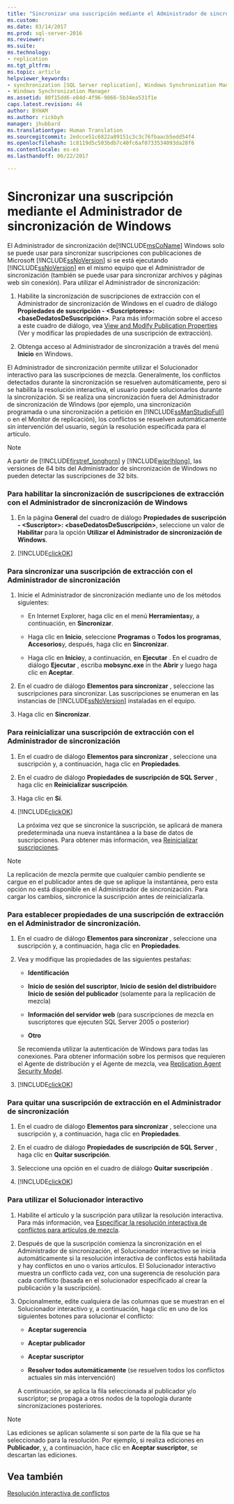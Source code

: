 ```yaml
---
title: "Sincronizar una suscripción mediante el Administrador de sincronización de Windows | Microsoft Docs"
ms.custom: 
ms.date: 03/14/2017
ms.prod: sql-server-2016
ms.reviewer: 
ms.suite: 
ms.technology:
- replication
ms.tgt_pltfrm: 
ms.topic: article
helpviewer_keywords:
- synchronization [SQL Server replication], Windows Synchronization Manager
- Windows Synchronization Manager
ms.assetid: 80f15dd6-e84d-4f96-9866-5b34ea531f1e
caps.latest.revision: 44
author: BYHAM
ms.author: rickbyh
manager: jhubbard
ms.translationtype: Human Translation
ms.sourcegitcommit: 2edcce51c6822a89151c3c3c76fbaacb5edd54f4
ms.openlocfilehash: 1c8119d5c503bdb7c40fc6af0733534093da28f6
ms.contentlocale: es-es
ms.lasthandoff: 06/22/2017

---
```

# <a name="synchronize-a-subscription-using-windows-synchronization-manager"></a>Sincronizar una suscripción mediante el Administrador de sincronización de Windows
  El Administrador de sincronización de[!INCLUDE[msCoName](../../includes/msconame-md.md)] Windows solo se puede usar para sincronizar suscripciones con publicaciones de Microsoft [!INCLUDE[ssNoVersion](../../includes/ssnoversion-md.md)] si se está ejecutando [!INCLUDE[ssNoVersion](../../includes/ssnoversion-md.md)] en el mismo equipo que el Administrador de sincronización (también se puede usar para sincronizar archivos y páginas web sin conexión). Para utilizar el Administrador de sincronización:  
  
1.  Habilite la sincronización de suscripciones de extracción con el Administrador de sincronización de Windows en el cuadro de diálogo **Propiedades de suscripción - \<Suscriptores>: \<baseDedatosDeSuscripción>**. Para más información sobre el acceso a este cuadro de diálogo, vea [View and Modify Publication Properties](../../relational-databases/replication/view-and-modify-pull-subscription-properties.md) (Ver y modificar las propiedades de una suscripción de extracción).  
  
2.  Obtenga acceso al Administrador de sincronización a través del menú **Inicio** en Windows.  
  
 El Administrador de sincronización permite utilizar el Solucionador interactivo para las suscripciones de mezcla. Generalmente, los conflictos detectados durante la sincronización se resuelven automáticamente, pero si se habilita la resolución interactiva, el usuario puede solucionarlos durante la sincronización. Si se realiza una sincronización fuera del Administrador de sincronización de Windows (por ejemplo, una sincronización programada o una sincronización a petición en [!INCLUDE[ssManStudioFull](../../includes/ssmanstudiofull-md.md)] o en el Monitor de replicación), los conflictos se resuelven automáticamente sin intervención del usuario, según la resolución especificada para el artículo.  
  
> [!NOTE]  
>  A partir de [!INCLUDE[firstref_longhorn](../../includes/firstref-longhorn-md.md)] y [!INCLUDE[wiprlhlong](../../includes/wiprlhlong-md.md)], las versiones de 64 bits del Administrador de sincronización de Windows no pueden detectar las suscripciones de 32 bits.  
  
### <a name="to-enable-the-synchronization-of-pull-subscriptions-with-windows-synchronization-manager"></a>Para habilitar la sincronización de suscripciones de extracción con el Administrador de sincronización de Windows  
  
1.  En la página **General** del cuadro de diálogo **Propiedades de suscripción - \<Suscriptor>: \<baseDedatosDeSuscripción>**, seleccione un valor de **Habilitar** para la opción **Utilizar el Administrador de sincronización de Windows**.  
  
2.  [!INCLUDE[clickOK](../../includes/clickok-md.md)]  
  
### <a name="to-synchronize-a-pull-subscription-with-synchronization-manager"></a>Para sincronizar una suscripción de extracción con el Administrador de sincronización  
  
1.  Inicie el Administrador de sincronización mediante uno de los métodos siguientes:  
  
    -   En Internet Explorer, haga clic en el menú **Herramientas**y, a continuación, en **Sincronizar**.  
  
    -   Haga clic en **Inicio**, seleccione **Programas** o **Todos los programas**, **Accesorios**y, después, haga clic en **Sincronizar**.  
  
    -   Haga clic en **Inicio**y, a continuación, en **Ejecutar** . En el cuadro de diálogo **Ejecutar** , escriba **mobsync.exe** in the **Abrir** y luego haga clic en **Aceptar**.  
  
2.  En el cuadro de diálogo **Elementos para sincronizar** , seleccione las suscripciones para sincronizar. Las suscripciones se enumeran en las instancias de [!INCLUDE[ssNoVersion](../../includes/ssnoversion-md.md)] instaladas en el equipo.  
  
3.  Haga clic en **Sincronizar**.  
  
### <a name="to-reinitialize-a-pull-subscription-with-synchronization-manager"></a>Para reinicializar una suscripción de extracción con el Administrador de sincronización  
  
1.  En el cuadro de diálogo **Elementos para sincronizar** , seleccione una suscripción y, a continuación, haga clic en **Propiedades**.  
  
2.  En el cuadro de diálogo **Propiedades de suscripción de SQL Server** , haga clic en **Reinicializar suscripción**.  
  
3.  Haga clic en **Sí**.  
  
4.  [!INCLUDE[clickOK](../../includes/clickok-md.md)]  
  
     La próxima vez que se sincronice la suscripción, se aplicará de manera predeterminada una nueva instantánea a la base de datos de suscripciones. Para obtener más información, vea [Reinicializar suscripciones](../../relational-databases/replication/reinitialize-subscriptions.md).  
  
> [!NOTE]  
>  La replicación de mezcla permite que cualquier cambio pendiente se cargue en el publicador antes de que se aplique la instantánea, pero esta opción no está disponible en el Administrador de sincronización. Para cargar los cambios, sincronice la suscripción antes de reinicializarla.  
  
### <a name="to-set-properties-for-a-pull-subscription-in-synchronization-manager"></a>Para establecer propiedades de una suscripción de extracción en el Administrador de sincronización.  
  
1.  En el cuadro de diálogo **Elementos para sincronizar** , seleccione una suscripción y, a continuación, haga clic en **Propiedades**.  
  
2.  Vea y modifique las propiedades de las siguientes pestañas:  
  
    -   **Identificación**  
  
    -   **Inicio de sesión del suscriptor**, **Inicio de sesión del distribuidor**e **Inicio de sesión del publicador** (solamente para la replicación de mezcla)  
  
    -   **Información del servidor web** (para suscripciones de mezcla en suscriptores que ejecuten SQL Server 2005 o posterior)  
  
    -   **Otro**  
  
     Se recomienda utilizar la autenticación de Windows para todas las conexiones. Para obtener información sobre los permisos que requieren el Agente de distribución y el Agente de mezcla, vea [Replication Agent Security Model](../../relational-databases/replication/security/replication-agent-security-model.md).  
  
3.  [!INCLUDE[clickOK](../../includes/clickok-md.md)]  
  
### <a name="to-remove-a-pull-subscription-from-synchronization-manager"></a>Para quitar una suscripción de extracción en el Administrador de sincronización  
  
1.  En el cuadro de diálogo **Elementos para sincronizar** , seleccione una suscripción y, a continuación, haga clic en **Propiedades**.  
  
2.  En el cuadro de diálogo **Propiedades de suscripción de SQL Server** , haga clic en **Quitar suscripción**.  
  
3.  Seleccione una opción en el cuadro de diálogo **Quitar suscripción** .  
  
4.  [!INCLUDE[clickOK](../../includes/clickok-md.md)]  
  
### <a name="to-use-the-interactive-resolver"></a>Para utilizar el Solucionador interactivo  
  
1.  Habilite el artículo y la suscripción para utilizar la resolución interactiva. Para más información, vea [Especificar la resolución interactiva de conflictos para artículos de mezcla](../../relational-databases/replication/publish/specify-interactive-conflict-resolution-for-merge-articles.md).  
  
2.  Después de que la suscripción comienza la sincronización en el Administrador de sincronización, el Solucionador interactivo se inicia automáticamente si la resolución interactiva de conflictos está habilitada y hay conflictos en uno o varios artículos. El Solucionador interactivo muestra un conflicto cada vez, con una sugerencia de resolución para cada conflicto (basada en el solucionador especificado al crear la publicación y la suscripción).  
  
3.  Opcionalmente, edite cualquiera de las columnas que se muestran en el Solucionador interactivo y, a continuación, haga clic en uno de los siguientes botones para solucionar el conflicto:  
  
    -   **Aceptar sugerencia**  
  
    -   **Aceptar publicador**  
  
    -   **Aceptar suscriptor**  
  
    -   **Resolver todos automáticamente** (se resuelven todos los conflictos actuales sin más intervención)  
  
     A continuación, se aplica la fila seleccionada al publicador y/o suscriptor; se propaga a otros nodos de la topología durante sincronizaciones posteriores.  
  
> [!NOTE]  
>  Las ediciones se aplican solamente si son parte de la fila que se ha seleccionado para la resolución. Por ejemplo, si realiza ediciones en **Publicador**, y, a continuación, hace clic en **Aceptar suscriptor**, se descartan las ediciones.  
  
## <a name="see-also"></a>Vea también  
 [Resolución interactiva de conflictos](../../relational-databases/replication/merge/advanced-merge-replication-conflict-interactive-resolution.md)  
  
  
